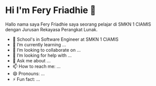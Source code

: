 # Hi I'm Fery Friadhie 👋

Hallo nama saya Fery Friadhie saya seorang pelajar di SMKN 1 CIAMIS dengan Jurusan Rekayasa Perangkat Lunak. 

- 🔭 School's in Software Engineer at SMKN 1 CIAMIS
- 🌱 I’m currently learning ...
- 👯 I’m looking to collaborate on ...
- 🤔 I’m looking for help with ...
- 💬 Ask me about ...
- 📫 How to reach me: ...
- 😄 Pronouns: ...
- ⚡ Fun fact: ...
